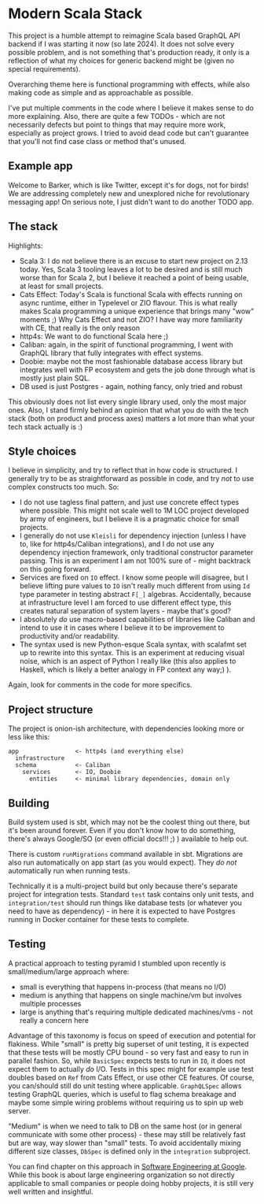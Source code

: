 # Modern Scala Stack

This project is a humble attempt to reimagine Scala based GraphQL API backend if I was starting it now
(so late 2024). It does not solve every possible problem, and is not something that's production ready, it only
is a reflection of what my choices for generic backend might be (given no special requirements).

Overarching theme here is functional programming with effects, while also making code as simple and
as approachable as possible.

I've put multiple comments in the code where I believe it makes sense to do more explaining. Also,
there are quite a few TODOs - which are not necessarily defects but point to things that may require
more work, especially as project grows. I tried to avoid dead code but can't guarantee that you'll not find case class
or method that's unused.

## Example app

Welcome to Barker, which is like Twitter, except it's for dogs, not for birds! We are addressing
completely new and unexplored niche for revolutionary messaging app! On serious note, I just didn't want to do
another TODO app.

## The stack

Highlights:

- Scala 3: I do not believe there is an excuse to start new project on 2.13 today. Yes, Scala 3 tooling leaves
  a lot to be desired and is still much worse than for Scala 2, but I believe it reached a point of being usable, at
  least for small projects.
- Cats Effect: Today's Scala is functional Scala with effects running on async runtime, either in
  Typelevel or ZIO flavour. This is what really makes Scala programming a unique experience that
  brings many "wow" moments ;) Why Cats Effect and not ZIO? I have way more familiarity with CE,
  that really is the only reason
- http4s: We want to do functional Scala here ;)
- Caliban: again, in the spirit of functional programming, I went with GraphQL library that
  fully integrates with effect systems.
- Doobie: maybe not the most fashionable database access library but integrates well with FP
  ecosystem and gets the job done through what is mostly just plain SQL.
- DB used is just Postgres - again, nothing fancy, only tried and robust

This obviously does not list every single library used, only the most major ones. Also, I stand
firmly behind an opinion that what you do with the tech stack (both on product and process axes)
matters a lot more than what your tech stack actually is :)

## Style choices

I believe in simplicity, and try to reflect that in how code is structured. I generally try to be
as straightforward as possible in code, and try _not_ to use complex constructs too
much. So:

- I do not use tagless final pattern, and just use concrete effect types where possible. This might
  not scale well to 1M LOC project developed by army of engineers, but I believe it is a pragmatic
  choice for small projects.
- I generally do not use `Kleisli` for dependency injection (unless I have to, like for http4s/Caliban
  integrations), and I do not use any dependency injection framework, only traditional constructor parameter
  passing. This is an experiment I am not 100% sure of - might backtrack on this going forward.
- Services are fixed on `IO` effect. I know some people will disagree, but I believe lifting pure values
  to `IO` isn't really much different from using `Id` type parameter in testing abstract `F[_]` algebras.
  Accidentally, because at infrastructure level I am forced to use different effect type, this creates natural
  separation of system layers - maybe that's good?
- I absolutely _do_ use macro-based capabilities of libraries like Caliban and intend to use it
  in cases where I believe it to be improvement to productivity and/or readability.
- The syntax used is new Python-esque Scala syntax, with scalafmt set up to rewrite into this syntax. This is an
  experiment at reducing visual noise, which is an aspect of Python I really like (this also applies to Haskell, which
  is likely a better analogy in FP context any way;) ).

Again, look for comments in the code for more specifics.

## Project structure

The project is onion-ish architecture, with dependencies looking more or less like this:

```
app                <- http4s (and everything else)
  infrastructure   
  schema           <- Caliban
    services       <- IO, Doobie
      entities     <- minimal library dependencies, domain only
```

## Building

Build system used is sbt, which may not be the coolest thing out there, but it's been around forever.
Even if you don't know how to do something, there's always Google/SO (or even official docs!!! ;) )
available to help out.

There is custom `runMigrations` command available in sbt. Migrations are also run automatically on app start
(as you would expect). They _do not_ automatically run when running tests.

Technically it is a multi-project build but only because there's separate project for integration
tests. Standard `test` task contains only unit tests, and `integration/test` should run things like
database tests (or whatever you need to have as dependency) - in here it is expected to have Postgres running in
Docker container for these tests to complete.

## Testing

A practical approach to testing pyramid I stumbled upon recently is small/medium/large approach where:

- small is everything that happens in-process (that means no I/O)
- medium is anything that happens on single machine/vm but involves multiple processes
- large is anything that's requiring multiple dedicated machines/vms - not really a concern here

Advantage of this taxonomy is focus on speed of execution and potential for flakiness. While "small" is pretty big
superset of unit testing, it is expected that these tests will be mostly CPU bound - so very fast and easy to run
in parallel fashion. So, while `BasicSpec` expects tests to run in `IO`, it does not expect them to actually _do_ I/O.
Tests in this spec might for example use test doubles based on `Ref` from Cats Effect, or use other CE features. Of
course, you can/should still do unit testing where applicable. `GraphQLSpec` allows testing GraphQL queries, which is
useful to flag schema breakage and maybe some simple wiring problems without requiring us to spin up web server.

"Medium" is when we need to talk to DB on the same host (or in general communicate with some other
process) - these may still be relatively fast but are way, way slower than "small" tests. To avoid accidentally
mixing different size classes, `DbSpec` is defined only in the `integration` subproject.

You can find chapter on this approach
in [Software Engineering at Google](https://www.oreilly.com/library/view/software-engineering-at/9781492082781/).
While this book is about large engineering organization so not directly applicable to small companies or people
doing hobby projects, it is still very well written and insightful.